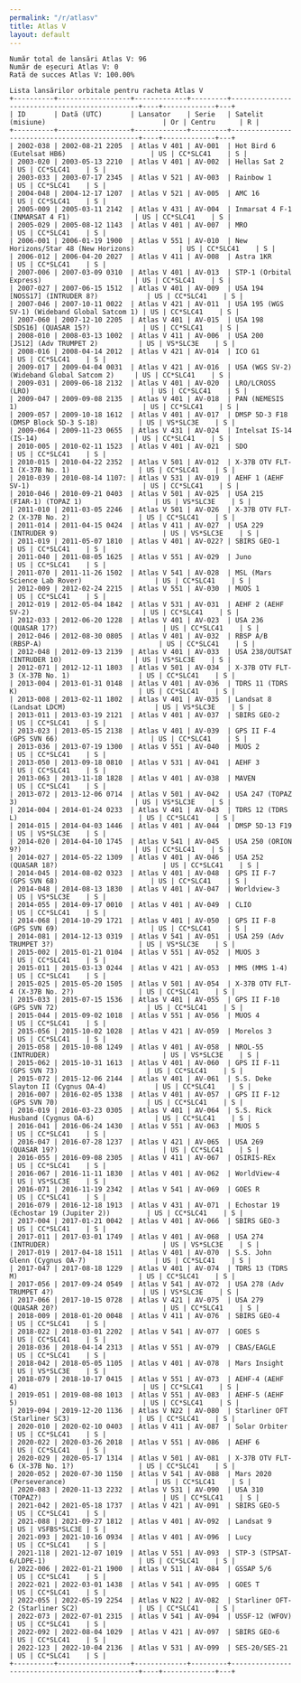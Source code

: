 ```yaml
---
permalink: "/r/atlasv"
title: Atlas V
layout: default
---
```


    Număr total de lansări Atlas V: 96
    Număr de eșecuri Atlas V: 0
    Rată de succes Atlas V: 100.00%
    
    Lista lansărilor orbitale pentru racheta Atlas V
    +----------+------------------+-------------+---------+-----------------------------------------------+----+-------------+---+
    | ID       | Dată (UTC)       | Lansator    | Serie   | Satelit (misiune)                             | Or | Centru      | R |
    +----------+------------------+-------------+---------+-----------------------------------------------+----+-------------+---+
    | 2002-038 | 2002-08-21 2205  | Atlas V 401 | AV-001  | Hot Bird 6 (Eutelsat HB6)                     | US | CC*SLC41    | S |
    | 2003-020 | 2003-05-13 2210  | Atlas V 401 | AV-002  | Hellas Sat 2                                  | US | CC*SLC41    | S |
    | 2003-033 | 2003-07-17 2345  | Atlas V 521 | AV-003  | Rainbow 1                                     | US | CC*SLC41    | S |
    | 2004-048 | 2004-12-17 1207  | Atlas V 521 | AV-005  | AMC 16                                        | US | CC*SLC41    | S |
    | 2005-009 | 2005-03-11 2142  | Atlas V 431 | AV-004  | Inmarsat 4 F-1 (INMARSAT 4 F1)                | US | CC*SLC41    | S |
    | 2005-029 | 2005-08-12 1143  | Atlas V 401 | AV-007  | MRO                                           | US | CC*SLC41    | S |
    | 2006-001 | 2006-01-19 1900  | Atlas V 551 | AV-010  | New Horizons/Star 48 (New Horizons)           | US | CC*SLC41    | S |
    | 2006-012 | 2006-04-20 2027  | Atlas V 411 | AV-008  | Astra 1KR                                     | US | CC*SLC41    | S |
    | 2007-006 | 2007-03-09 0310  | Atlas V 401 | AV-013  | STP-1 (Orbital Express)                       | US | CC*SLC41    | S |
    | 2007-027 | 2007-06-15 1512  | Atlas V 401 | AV-009  | USA 194     [NOSS17] (INTRUDER 8?)            | US | CC*SLC41    | S |
    | 2007-046 | 2007-10-11 0022  | Atlas V 421 | AV-011  | USA 195 (WGS SV-1) (Wideband Global Satcom 1) | US | CC*SLC41    | S |
    | 2007-060 | 2007-12-10 2205  | Atlas V 401 | AV-015  | USA 198      [SDS16] (QUASAR 15?)             | US | CC*SLC41    | S |
    | 2008-010 | 2008-03-13 1002  | Atlas V 411 | AV-006  | USA 200       [JS12] (Adv TRUMPET 2)          | US | VS*SLC3E    | S |
    | 2008-016 | 2008-04-14 2012  | Atlas V 421 | AV-014  | ICO G1                                        | US | CC*SLC41    | S |
    | 2009-017 | 2009-04-04 0031  | Atlas V 421 | AV-016  | USA (WGS SV-2) (Wideband Global Satcom 2)     | US | CC*SLC41    | S |
    | 2009-031 | 2009-06-18 2132  | Atlas V 401 | AV-020  | LRO/LCROSS (LRO)                              | US | CC*SLC41    | S |
    | 2009-047 | 2009-09-08 2135  | Atlas V 401 | AV-018  | PAN (NEMESIS 1)                               | US | CC*SLC41    | S |
    | 2009-057 | 2009-10-18 1612  | Atlas V 401 | AV-017  | DMSP 5D-3 F18 (DMSP Block 5D-3 S-18)          | US | VS*SLC3E    | S |
    | 2009-064 | 2009-11-23 0655  | Atlas V 431 | AV-024  | Intelsat IS-14 (IS-14)                        | US | CC*SLC41    | S |
    | 2010-005 | 2010-02-11 1523  | Atlas V 401 | AV-021  | SDO                                           | US | CC*SLC41    | S |
    | 2010-015 | 2010-04-22 2352  | Atlas V 501 | AV-012  | X-37B OTV FLT-1 (X-37B No. 1)                 | US | CC*SLC41    | S |
    | 2010-039 | 2010-08-14 1107: | Atlas V 531 | AV-019  | AEHF 1 (AEHF SV-1)                            | US | CC*SLC41    | S |
    | 2010-046 | 2010-09-21 0403  | Atlas V 501 | AV-025  | USA 215   (FIAR-1) (TOPAZ 1)                  | US | VS*SLC3E    | S |
    | 2011-010 | 2011-03-05 2246  | Atlas V 501 | AV-026  | X-37B OTV FLT-2 (X-37B No. 2)                 | US | CC*SLC41    | S |
    | 2011-014 | 2011-04-15 0424  | Atlas V 411 | AV-027  | USA 229 (INTRUDER 9)                          | US | VS*SLC3E    | S |
    | 2011-019 | 2011-05-07 1810  | Atlas V 401 | AV-022? | SBIRS GEO-1                                   | US | CC*SLC41    | S |
    | 2011-040 | 2011-08-05 1625  | Atlas V 551 | AV-029  | Juno                                          | US | CC*SLC41    | S |
    | 2011-070 | 2011-11-26 1502  | Atlas V 541 | AV-028  | MSL (Mars Science Lab Rover)                  | US | CC*SLC41    | S |
    | 2012-009 | 2012-02-24 2215  | Atlas V 551 | AV-030  | MUOS 1                                        | US | CC*SLC41    | S |
    | 2012-019 | 2012-05-04 1842  | Atlas V 531 | AV-031  | AEHF 2 (AEHF SV-2)                            | US | CC*SLC41    | S |
    | 2012-033 | 2012-06-20 1228  | Atlas V 401 | AV-023  | USA 236 (QUASAR 17?)                          | US | CC*SLC41    | S |
    | 2012-046 | 2012-08-30 0805  | Atlas V 401 | AV-032  | RBSP A/B (RBSP-A)                             | US | CC*SLC41    | S |
    | 2012-048 | 2012-09-13 2139  | Atlas V 401 | AV-033  | USA 238/OUTSAT (INTRUDER 10)                  | US | VS*SLC3E    | S |
    | 2012-071 | 2012-12-11 1803  | Atlas V 501 | AV-034  | X-37B OTV FLT-3 (X-37B No. 1)                 | US | CC*SLC41    | S |
    | 2013-004 | 2013-01-31 0148  | Atlas V 401 | AV-036  | TDRS 11 (TDRS K)                              | US | CC*SLC41    | S |
    | 2013-008 | 2013-02-11 1802  | Atlas V 401 | AV-035  | Landsat 8 (Landsat LDCM)                      | US | VS*SLC3E    | S |
    | 2013-011 | 2013-03-19 2121  | Atlas V 401 | AV-037  | SBIRS GEO-2                                   | US | CC*SLC41    | S |
    | 2013-023 | 2013-05-15 2138  | Atlas V 401 | AV-039  | GPS II F-4 (GPS SVN 66)                       | US | CC*SLC41    | S |
    | 2013-036 | 2013-07-19 1300  | Atlas V 551 | AV-040  | MUOS 2                                        | US | CC*SLC41    | S |
    | 2013-050 | 2013-09-18 0810  | Atlas V 531 | AV-041  | AEHF 3                                        | US | CC*SLC41    | S |
    | 2013-063 | 2013-11-18 1828  | Atlas V 401 | AV-038  | MAVEN                                         | US | CC*SLC41    | S |
    | 2013-072 | 2013-12-06 0714  | Atlas V 501 | AV-042  | USA 247 (TOPAZ 3)                             | US | VS*SLC3E    | S |
    | 2014-004 | 2014-01-24 0233  | Atlas V 401 | AV-043  | TDRS 12 (TDRS L)                              | US | CC*SLC41    | S |
    | 2014-015 | 2014-04-03 1446  | Atlas V 401 | AV-044  | DMSP 5D-13 F19                                | US | VS*SLC3E    | S |
    | 2014-020 | 2014-04-10 1745  | Atlas V 541 | AV-045  | USA 250 (ORION 9?)                            | US | CC*SLC41    | S |
    | 2014-027 | 2014-05-22 1309  | Atlas V 401 | AV-046  | USA 252 (QUASAR 18?)                          | US | CC*SLC41    | S |
    | 2014-045 | 2014-08-02 0323  | Atlas V 401 | AV-048  | GPS II F-7 (GPS SVN 68)                       | US | CC*SLC41    | S |
    | 2014-048 | 2014-08-13 1830  | Atlas V 401 | AV-047  | Worldview-3                                   | US | VS*SLC3E    | S |
    | 2014-055 | 2014-09-17 0010  | Atlas V 401 | AV-049  | CLIO                                          | US | CC*SLC41    | S |
    | 2014-068 | 2014-10-29 1721  | Atlas V 401 | AV-050  | GPS II F-8 (GPS SVN 69)                       | US | CC*SLC41    | S |
    | 2014-081 | 2014-12-13 0319  | Atlas V 541 | AV-051  | USA 259 (Adv  TRUMPET 3?)                     | US | VS*SLC3E    | S |
    | 2015-002 | 2015-01-21 0104  | Atlas V 551 | AV-052  | MUOS 3                                        | US | CC*SLC41    | S |
    | 2015-011 | 2015-03-13 0244  | Atlas V 421 | AV-053  | MMS (MMS 1-4)                                 | US | CC*SLC41    | S |
    | 2015-025 | 2015-05-20 1505  | Atlas V 501 | AV-054  | X-37B OTV FLT-4 (X-37B No. 2?)                | US | CC*SLC41    | S |
    | 2015-033 | 2015-07-15 1536  | Atlas V 401 | AV-055  | GPS II F-10 (GPS SVN 72)                      | US | CC*SLC41    | S |
    | 2015-044 | 2015-09-02 1018  | Atlas V 551 | AV-056  | MUOS 4                                        | US | CC*SLC41    | S |
    | 2015-056 | 2015-10-02 1028  | Atlas V 421 | AV-059  | Morelos 3                                     | US | CC*SLC41    | S |
    | 2015-058 | 2015-10-08 1249  | Atlas V 401 | AV-058  | NROL-55 (INTRUDER)                            | US | VS*SLC3E    | S |
    | 2015-062 | 2015-10-31 1613  | Atlas V 401 | AV-060  | GPS II F-11 (GPS SVN 73)                      | US | CC*SLC41    | S |
    | 2015-072 | 2015-12-06 2144  | Atlas V 401 | AV-061  | S.S. Deke Slayton II (Cygnus OA-4)            | US | CC*SLC41    | S |
    | 2016-007 | 2016-02-05 1338  | Atlas V 401 | AV-057  | GPS II F-12 (GPS SVN 70)                      | US | CC*SLC41    | S |
    | 2016-019 | 2016-03-23 0305  | Atlas V 401 | AV-064  | S.S. Rick Husband (Cygnus OA-6)               | US | CC*SLC41    | S |
    | 2016-041 | 2016-06-24 1430  | Atlas V 551 | AV-063  | MUOS 5                                        | US | CC*SLC41    | S |
    | 2016-047 | 2016-07-28 1237  | Atlas V 421 | AV-065  | USA 269 (QUASAR 19?)                          | US | CC*SLC41    | S |
    | 2016-055 | 2016-09-08 2305  | Atlas V 411 | AV-067  | OSIRIS-REx                                    | US | CC*SLC41    | S |
    | 2016-067 | 2016-11-11 1830  | Atlas V 401 | AV-062  | WorldView-4                                   | US | VS*SLC3E    | S |
    | 2016-071 | 2016-11-19 2342  | Atlas V 541 | AV-069  | GOES R                                        | US | CC*SLC41    | S |
    | 2016-079 | 2016-12-18 1913  | Atlas V 431 | AV-071  | Echostar 19 (Echostar 19 (Jupiter 2))         | US | CC*SLC41    | S |
    | 2017-004 | 2017-01-21 0042  | Atlas V 401 | AV-066  | SBIRS GEO-3                                   | US | CC*SLC41    | S |
    | 2017-011 | 2017-03-01 1749  | Atlas V 401 | AV-068  | USA 274 (INTRUDER)                            | US | VS*SLC3E    | S |
    | 2017-019 | 2017-04-18 1511  | Atlas V 401 | AV-070  | S.S. John Glenn (Cygnus OA-7)                 | US | CC*SLC41    | S |
    | 2017-047 | 2017-08-18 1229  | Atlas V 401 | AV-074  | TDRS 13 (TDRS M)                              | US | CC*SLC41    | S |
    | 2017-056 | 2017-09-24 0549  | Atlas V 541 | AV-072  | USA 278 (Adv TRUMPET 4?)                      | US | VS*SLC3E    | S |
    | 2017-066 | 2017-10-15 0728  | Atlas V 421 | AV-075  | USA 279 (QUASAR 20?)                          | US | CC*SLC41    | S |
    | 2018-009 | 2018-01-20 0048  | Atlas V 411 | AV-076  | SBIRS GEO-4                                   | US | CC*SLC41    | S |
    | 2018-022 | 2018-03-01 2202  | Atlas V 541 | AV-077  | GOES S                                        | US | CC*SLC41    | S |
    | 2018-036 | 2018-04-14 2313  | Atlas V 551 | AV-079  | CBAS/EAGLE                                    | US | CC*SLC41    | S |
    | 2018-042 | 2018-05-05 1105  | Atlas V 401 | AV-078  | Mars Insight                                  | US | VS*SLC3E    | S |
    | 2018-079 | 2018-10-17 0415  | Atlas V 551 | AV-073  | AEHF-4 (AEHF 4)                               | US | CC*SLC41    | S |
    | 2019-051 | 2019-08-08 1013  | Atlas V 551 | AV-083  | AEHF-5 (AEHF 5)                               | US | CC*SLC41    | S |
    | 2019-094 | 2019-12-20 1136  | Atlas V N22 | AV-080  | Starliner OFT (Starliner SC3)                 | US | CC*SLC41    | S |
    | 2020-010 | 2020-02-10 0403  | Atlas V 411 | AV-087  | Solar Orbiter                                 | US | CC*SLC41    | S |
    | 2020-022 | 2020-03-26 2018  | Atlas V 551 | AV-086  | AEHF 6                                        | US | CC*SLC41    | S |
    | 2020-029 | 2020-05-17 1314  | Atlas V 501 | AV-081  | X-37B OTV FLT-6 (X-37B No. 1?)                | US | CC*SLC41    | S |
    | 2020-052 | 2020-07-30 1150  | Atlas V 541 | AV-088  | Mars 2020 (Perseverance)                      | US | CC*SLC41    | S |
    | 2020-083 | 2020-11-13 2232  | Atlas V 531 | AV-090  | USA 310 (TOPAZ?)                              | US | CC*SLC41    | S |
    | 2021-042 | 2021-05-18 1737  | Atlas V 421 | AV-091  | SBIRS GEO-5                                   | US | CC*SLC41    | S |
    | 2021-088 | 2021-09-27 1812  | Atlas V 401 | AV-092  | Landsat 9                                     | US | VSFBS*SLC3E | S |
    | 2021-093 | 2021-10-16 0934  | Atlas V 401 | AV-096  | Lucy                                          | US | CC*SLC41    | S |
    | 2021-118 | 2021-12-07 1019  | Atlas V 551 | AV-093  | STP-3 (STPSAT-6/LDPE-1)                       | US | CC*SLC41    | S |
    | 2022-006 | 2022-01-21 1900  | Atlas V 511 | AV-084  | GSSAP 5/6                                     | US | CC*SLC41    | S |
    | 2022-021 | 2022-03-01 1438  | Atlas V 541 | AV-095  | GOES T                                        | US | CC*SLC41    | S |
    | 2022-055 | 2022-05-19 2254  | Atlas V N22 | AV-082  | Starliner OFT-2 (Starliner SC2)               | US | CC*SLC41    | S |
    | 2022-073 | 2022-07-01 2315  | Atlas V 541 | AV-094  | USSF-12 (WFOV)                                | US | CC*SLC41    | S |
    | 2022-092 | 2022-08-04 1029  | Atlas V 421 | AV-097  | SBIRS GEO-6                                   | US | CC*SLC41    | S |
    | 2022-123 | 2022-10-04 2136  | Atlas V 531 | AV-099  | SES-20/SES-21                                 | US | CC*SLC41    | S |
    +----------+------------------+-------------+---------+-----------------------------------------------+----+-------------+---+
    


